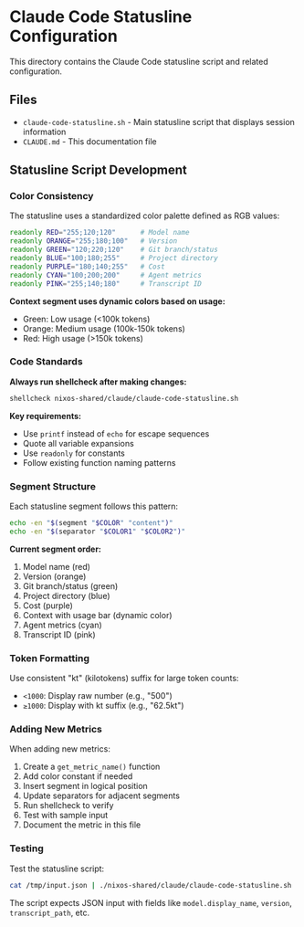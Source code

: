 # Claude Code Statusline Configuration

This directory contains the Claude Code statusline script and related configuration.

## Files

- `claude-code-statusline.sh` - Main statusline script that displays session information
- `CLAUDE.md` - This documentation file

## Statusline Script Development

### Color Consistency

The statusline uses a standardized color palette defined as RGB values:

```bash
readonly RED="255;120;120"      # Model name
readonly ORANGE="255;180;100"   # Version
readonly GREEN="120;220;120"    # Git branch/status  
readonly BLUE="100;180;255"     # Project directory
readonly PURPLE="180;140;255"   # Cost
readonly CYAN="100;200;200"     # Agent metrics
readonly PINK="255;140;180"     # Transcript ID
```

**Context segment uses dynamic colors based on usage:**
- Green: Low usage (<100k tokens)
- Orange: Medium usage (100k-150k tokens)  
- Red: High usage (>150k tokens)

### Code Standards

**Always run shellcheck after making changes:**
```bash
shellcheck nixos-shared/claude/claude-code-statusline.sh
```

**Key requirements:**
- Use `printf` instead of `echo` for escape sequences
- Quote all variable expansions
- Use `readonly` for constants
- Follow existing function naming patterns

### Segment Structure

Each statusline segment follows this pattern:
```bash
echo -en "$(segment "$COLOR" "content")"
echo -en "$(separator "$COLOR1" "$COLOR2")"
```

**Current segment order:**
1. Model name (red)
2. Version (orange)
3. Git branch/status (green)
4. Project directory (blue)
5. Cost (purple)
6. Context with usage bar (dynamic color)
7. Agent metrics (cyan)
8. Transcript ID (pink)

### Token Formatting

Use consistent "kt" (kilotokens) suffix for large token counts:
- `<1000`: Display raw number (e.g., "500")
- `≥1000`: Display with kt suffix (e.g., "62.5kt")

### Adding New Metrics

When adding new metrics:
1. Create a `get_metric_name()` function
2. Add color constant if needed
3. Insert segment in logical position
4. Update separators for adjacent segments
5. Run shellcheck to verify
6. Test with sample input
7. Document the metric in this file

### Testing

Test the statusline script:
```bash
cat /tmp/input.json | ./nixos-shared/claude/claude-code-statusline.sh
```

The script expects JSON input with fields like `model.display_name`, `version`, `transcript_path`, etc.